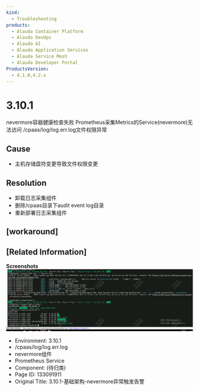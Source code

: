 ```yaml
---
kind:
  - Troubleshooting
products:
  - Alauda Container Platform
  - Alauda DevOps
  - Alauda AI
  - Alauda Application Services
  - Alauda Service Mesh
  - Alauda Developer Portal
ProductsVersion:
  - 4.1.0,4.2.x
---
```

<!-- A type of document that involves encountering a fault, diagnosing it, performing root cause analysis, and providing solutions. -->

# 3.10.1

nevermore容器健康检查失败 Prometheus采集Metrics的Service(nevermore)无法访问 /cpaas/log/log.err.log文件权限异常

## Cause
- 主机存储盘符变更导致文件权限变更

## Resolution
- 卸载日志采集组件
- 删除/cpaas目录下audit event log目录
- 重新部署日志采集组件

## [workaround]

## [Related Information]
**Screenshots**
![](assets/3-10-1-ji-chu-jia-gou-nevermoreyi-chang-hong-fa-gao-jing/mceclip1_1670573129247_hd8b8.png)
- Environment: 3.10.1
- /cpaas/log/log.err.log
- nevermore组件
- Prometheus Service
- Component: (待归类)
- Page ID: 133091911
- Original Title: 3.10.1-基础架构-nevermore异常触发告警
